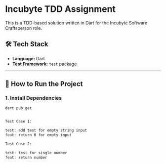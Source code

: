 # Incubyte TDD Assignment

This is a TDD-based solution written in Dart for the Incubyte Software Craftsperson role.

## 🛠️ Tech Stack

- **Language:** Dart
- **Test Framework:** `test` package

---

## 🚀 How to Run the Project

### 1. Install Dependencies

```bash
dart pub get


Test Case 1:

test: add test for empty string input
feat: return 0 for empty input

Test Case 2:

test: test for single number
feat: return number
